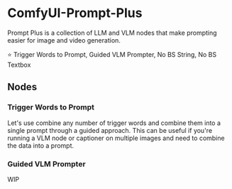 # ComfyUI-Prompt-Plus
Prompt Plus is a collection of LLM and VLM nodes that make prompting easier for image and video generation.

⭐ Trigger Words to Prompt, Guided VLM Prompter, No BS String, No BS Textbox

## Nodes
### Trigger Words to Prompt
Let's use combine any number of trigger words and combine them into a single prompt through a guided approach. This can be useful if you're running a VLM node or captioner on multiple images and need to combine the data into a prompt.

### Guided VLM Prompter
WIP
